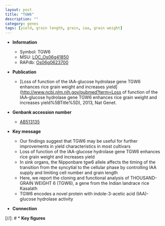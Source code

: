 ```yaml
---
layout: post
title: "TGW6"
description: ""
category: genes
tags: [yield, grain length, grain, iaa, grain weight]
---
```


* **Information**  
    + Symbol: TGW6  
    + MSU: [LOC_Os06g41850](http://rice.plantbiology.msu.edu/cgi-bin/ORF_infopage.cgi?orf=LOC_Os06g41850)  
    + RAPdb: [Os06g0623700](http://rapdb.dna.affrc.go.jp/viewer/gbrowse_details/irgsp1?name=Os06g0623700)  

* **Publication**  
    + [Loss of function of the IAA-glucose hydrolase gene TGW6 enhances rice grain weight and increases yield](http://www.ncbi.nlm.nih.gov/pubmed?term=Loss of function of the IAA-glucose hydrolase gene TGW6 enhances rice grain weight and increases yield%5BTitle%5D), 2013, Nat Genet.

* **Genbank accession number**  
    + [AB513135](http://www.ncbi.nlm.nih.gov/nuccore/AB513135)

* **Key message**  
    + Our findings suggest that TGW6 may be useful for further improvements in yield characteristics in most cultivars
    + Loss of function of the IAA-glucose hydrolase gene TGW6 enhances rice grain weight and increases yield
    + In sink organs, the Nipponbare tgw6 allele affects the timing of the transition from the syncytial to the cellular phase by controlling IAA supply and limiting cell number and grain length
    + Here, we report the cloning and functional analysis of THOUSAND-GRAIN WEIGHT 6 (TGW6), a gene from the Indian landrace rice Kasalath
    + TGW6 encodes a novel protein with indole-3-acetic acid (IAA)-glucose hydrolase activity

* **Connection**  

[//]: # * **Key figures**  


